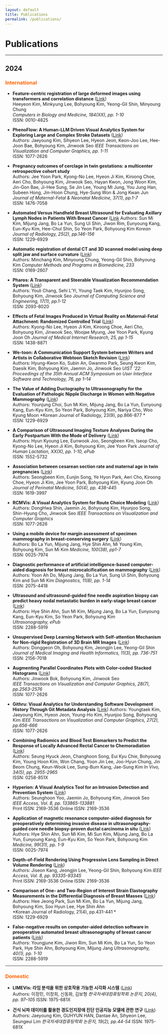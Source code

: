 ```yaml
---
layout: default
title: Publications
permalink: /publications/
---
```


# **Publications**

---

## 2024
### <span style="color:#FF6600;">International</span>
- **Feature-centric registration of large deformed images using transformers and correlation distance** ([Link](https://www.sciencedirect.com/science/article/abs/pii/S0010482524014410))  
  Heeyeon Kim, Minkyung Lee, Bohyoung Kim, Yeong-Gil Shin, Minyoung Chung  
  *Computers in Biology and Medicine, 184(XX), pp. 1-10*  
  ISSN: 0010-4825

- **PhenoFlow: A Human-LLM Driven Visual Analytics System for Exploring Large and Complex Stroke Datasets** ([Link](https://www.computer.org/csdl/journal/tg/2025/01/10689638/20vjB9Qw5Bm))  
  Authors: Jaeyoung Kim, Sihyeon Lee, Hyeon Jeon, Keon-Joo Lee, Hee-Joon Bae, Bohyoung Kim, Jinwook Seo 
  *IEEE Transactions on Visualization and Computer Graphics, pp. 1-11*  
  ISSN: 1077-2626

- **Pregnancy outcomes of cerclage in twin gestations: a multicenter retrospective cohort study**  
  Authors: Jee Yoon Park, Kyong-No Lee, Hyeon Ji Kim, Kiroong Choe, Aeri Cho, Bohyoung Kim, Jinwook Seo, Hayan Kwon, Jong Woon Kim, Jin-Gon Bae, Ji-Hee Sung, Se Jin Lee, Young Mi Jung, You Jung Han, Subeen Hong, Jin-Hoon Chung, Hye-Sung Won & Jong Kwan Jun
  *Journal of Maternal-Fetal & Neonatal Medicine, 37(1), pp.1-7*  
  ISSN: 1476-7058

- **Automated Versus Handheld Breast Ultrasound for Evaluating Axillary Lymph Nodes in Patients With Breast Cancer** ([Link](https://doi.org/10.3348/kjr.2021.0850](https://pubmed.ncbi.nlm.nih.gov/38238017/))  
  Authors: Sun Mi Kim, Mijung Jang, Bo La Yun, Sung Ui Shin, Jiwon Rim, Eunyoung Kang, Eun-Kyu Kim, Hee-Chul Shin, So Yeon Park, Bohyoung Kim 
  *Korean Journal of Radiology, 25(2), pp.146-156*  
  ISSN: 1229-6929
  
- **Automatic registration of dental CT and 3D scanned model using deep split jaw and surface curvature** ([Link](https://www.sciencedirect.com/science/article/abs/pii/S0169260723001335))  
  Authors: Minchang Kim, Minyoung Chung, Yeong-Gil Shin, Bohyoung Kim
  *Computer Methods and Programs in Biomedicine, 233*  
  ISSN: 0169-2607

- **Pharos: A Transparent and Steerable Visualization Recommendation System** ([Link](http://jcse.kiise.org/files/V17N1-01.pdf))  
  Authors: Youli Chang, Sehi L’Yi, Young Taek Kim, Hyunjoo Song, Bohyoung Kim, Jinwook Seo
  *Journal of Computing Science and Engineering, 17(1), pp.1-12*  
  ISSN: 2093-8020

- **Effects of Fetal Images Produced in Virtual Reality on Maternal-Fetal Attachment: Randomized Controlled Trial** ([Link](https://pubmed.ncbi.nlm.nih.gov/36826976/))  
  Authors: Kyong-No Lee, Hyeon Ji Kim, Kiroong Choe, Aeri Cho, Bohyoung Kim, Jinwook Seo, Woojae Myung, Jee Yoon Park, Kyung Joon Oh
  *Journal of Medical Internet Research, 25, pp 1-15*  
  ISSN: 1438-8871

- **We-toon: A Communication Support System between Writers and Artists in Collaborative Webtoon Sketch Revision** ([Link](https://dl.acm.org/doi/abs/10.1145/3526113.3545612))  
  Authors: Hyung-Kwon Ko, Subin An, Gwanmo Park, Seung Kwon Kim, Daesik Kim, Bohyoung Kim, Jaemin Jo, Jinwook Seo
  *UIST '22: Proceedings of the 35th Annual ACM Symposium on User Interface Software and Technology,
76, pp 1–14*

- **The Value of Adding Ductography to Ultrasonography for the Evaluation of Pathologic Nipple Discharge in Women with Negative Mammography** ([Link](https://pubmed.ncbi.nlm.nih.gov/36047541/))  
  Authors: Younjung Choi, Sun Mi Kim, Mijung Jang, Bo La Yun, Eunyoung Kang, Eun-Kyu Kim, So Yeon Park, Bohyoung Kim, Nariya Cho, Woo Kyung Moon
  *Korean Journal of Radiology, 23(9), pp.866-877 *  
  ISSN: 1229-6929

- **A Comparison of Ultrasound Imaging Texture Analyses During the Early Postpartum With the Mode of Delivery** ([Link](https://pubmed.ncbi.nlm.nih.gov/35272509/))  
  Authors: Hyun Kyoung Lee, Eunwook Joo, Seongbeen Kim, Iseop Cho, Kyong-No Lee, Hyeon Ji Kim, Bohyoung Kim, Jee Yoon Park
  *Journal of Human Lactation, XX(X), pp. 1-10, ePub*  
  ISSN: 1552-5732

- **Association between cesarean section rate and
maternal age in twin pregnancies** ([Link](https://pubmed.ncbi.nlm.nih.gov/35106987/))  
  Authors: Seongbeen Kim, Eunjin Song, Ye Hyon Park, Aeri Cho, Kiroong Choe, Hyeon Ji Kim, Jee Yoon Park, Bohyoung Kim, Kyung Joon Oh
  *Journal of Perinatal Medicine, 50(4), pp. 438-445*  
  ISSN: 1619-3997
  
- **RCMVis: A Visual Analytics System for Route Choice Modeling** ([Link](https://doi.org/10.1109/TVCG.2021.3131824))
  Authors: DongHwa Shin, Jaemin Jo, Bohyoung Kim, Hyunjoo Song, Shin-Hyung Cho, Jinwook Seo 
  *IEEE Transactions on Visualization and Computer Graphics*  
  ISSN: 1077-2626

- **Using a mobile device for margin assessment of specimen mammography in breast-conserving surgery** ([Link](https://pmc.ncbi.nlm.nih.gov/articles/PMC8462545/))  
  Authors: Bo La Yun, Mijung Jang, Hye Shin Ahn, Mi Young Kim, Bohyoung Kim, Sun Mi Kim
  *Medicine, 100(38), pp1-7*  
  ISSN: 0025-7974

- **Diagnostic performance of artificial intelligence-based computer-aided diagnosis for breast microcalcification on mammography** ([Link](https://doi.org/10.3390/diagnostics11081409))  
  Authors: Yoon Ah Do, Mijung Jang, Bo La Yun, Sung Ui Shin, Bohyoung Kim and Sun Mi Kim
  *Diagnostics, 11(8), pp. 1-14*  
  ISSN: 2075-4418

- **Ultrasound and ultrasound-guided fine needle aspiration biopsy can predict heavy nodal metastatic burden in early-stage breast cancer** ([Link](https://www.e-ultrasonography.org/journal/view.php?doi=10.14366/usg.20143))  
  Authors: Hye Shin Ahn, Sun Mi Kim, Mijung Jang, Bo La Yun, Eunyoung Kang, Eun-Kyu Kim, So Yeon Park, Bohyoung Kim  
  *Ultrasonography, ePub*  
  ISSN: 2288-5919

- **Unsupervised Deep Learning Network with Self-attention Mechanism for Non-rigid Registration of 3D Brain MR Images** ([Link](https://www.ingentaconnect.com/content/asp/jmihi/2021/00000011/00000003/art00011))  
  Authors: Donggeon Oh, Bohyoung Kim, Jeongjin Lee, Yeong-Gil Shin
  *Journal of Medical Imaging and Health Informatics, 11(3), pp. 736-751*  
  ISSN: 2156-7018

- **Augmenting Parallel Coordinates Plots with Color-coded Stacked Histograms** ([Link](https://ieeexplore.ieee.org/document/9262081))  
  Authors: Jinwook Bok, Bohyoung Kim, Jinwook Seo  
  *IEEE Transactions on Visualization and Computer Graphics, 28(7), pp.2563-2576*  
  ISSN: 1077-2626

- **Githru: Visual Analytics for Understanding Software Development
History Through Git Metadata Analysis** ([Link]([https://doi.org/10.1016/j.inviv.2020.05.017](https://ieeexplore.ieee.org/document/9222261)))  
  Authors: Youngtaek Kim, Jaeyoung Kim, Hyeon Jeon, Young-Ho Kim, Hyunjoo Song, Bohyoung Kim
  *IEEE Transactions on Visualization and Computer Graphics, 27(2), pp.656-666*  
  ISSN: 1077-2626

- **Combining Radiomics and Blood Test Biomarkers to Predict the Response of Locally Advanced Rectal Cancer to Chemoradiation** ([Link](https://pubmed.ncbi.nlm.nih.gov/32871838/))  
  Authors: Seung Hyuck Jeon, Changhoon Song, Eui Kyu Chie, Bohyoung Kim, Young Hoon Kim, Won Chang, Yoon Jin Lee, Joo-Hyun Chung, Jin Beom Chung, Keun-Wook Lee, Sung-Bum Kang, Jae-Sung Kim
  *In Vivo, 34(5), pp. 2955-2965*  
  ISSN: 0258-851X

- **Hyperion: A Visual Analytics Tool for an Intrusion Detection and Prevention System** ([Link](https://ieeexplore.ieee.org/document/9145532))  
  Authors: Seunghoon Yoo, Jaemin Jo, Bohyoung Kim, Jinwook Seo  
  *IEEE Access, Vol. 8, pp. 133865-133881*  
  Print ISSN: 2169-3536
  Online ISSN: 2169-3536

- **Application of magnetic resonance computer-aided diagnosis for preoperatively determining invasive disease in ultrasonography-guided core needle biopsy-proven ductal carcinoma in situ** ([Link](https://www.ncbi.nlm.nih.gov/pmc/articles/PMC7402737/))  
  Authors: Hye Shin Ahn, Sun Mi Kim, Mi Sun Kim, Mijung Jang, Bo La Yun, Eunyoung Kang, Eun-Kyu Kim, So Yeon Park, Bohyoung Kim
  *Medicine, 99(31), pp. 1-9*  
  ISSN: 0025-7974

- **Depth-of-Field Rendering Using Progressive Lens Sampling in Direct Volume Rendering** ([Link](https://ieeexplore.ieee.org/document/9093011))  
  Authors: Jiseon Kang, Jeongjin Lee, Yeong-Gil Shin, Bohyoung Kim
  *IEEE Access, Vol. 8, pp. 93335-93345*  
  Print ISSN: 2169-3536
  Online ISSN: 2169-3536

- **Comparison of One- and Two-Region of Interest Strain Elastography Measurements in the Differential Diagnosis of Breast Masses** ([Link](https://pubmed.ncbi.nlm.nih.gov/32193891/))  
  Authors: Hee Jeong Park, Sun Mi Kim, Bo La Yun, Mijung Jang, Bohyoung Kim, Soo Hyun Lee, Hye Shin Ahn  
  *Korean Journal of Radiology, 21(4), pp.431-441 *  
  ISSN: 1229-6929

- **False-negative results on computer-aided detection software in preoperative automated breast ultrasonography of breast cancer patients** ([Link](https://pubmed.ncbi.nlm.nih.gov/32422696/))  
  Authors: Youngjune Kim, Jiwon Rim, Sun Mi Kim, Bo La Yun, So Yeon Park, Hye Shin Ahn, Bohyoung Kim, Mijung Jang
  *Ultrasonography, 40(1), pp. 1-10*  
  ISSN: 2288-5919

---

### <span style="color:#FF6600;">Domestic</span>
- **LIMEVis: 라임 분석을 위한 상호작용 가능한 시각화 시스템** ([Link](https://www.kci.go.kr/kciportal/ci/sereArticleSearch/ciSereArtiView.kci?sereArticleSearchBean.artiId=ART003116589))  
  Authors: 이정민, 이창희, 신동화, 김보형
  *한국차세대컴퓨팅학회 논문지, 20(4), pp. 97–105*
  ISSN: 1975-681X

- **건식 뇌파 데이터를 활용한 경도인지장애 진단 인공지능 모델에 관한 연구** ([Link](https://www.dbpia.co.kr/journal/articleDetail?nodeId=NODE11605192))  
  Authors: Jaeyoung Kim, GUHYUN HAN, Dantae An, Sihyeon Lee, Seungeui Lim
  *한국차세대컴퓨팅학회 논문지, 19(2), pp.44-54*
  ISSN: 1975-681X
